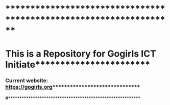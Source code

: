 # ******************************************************************
# This is a Repository for Gogirls ICT Initiate***********************
### Current website: https://gogirls.org******************************
#***********************************************************